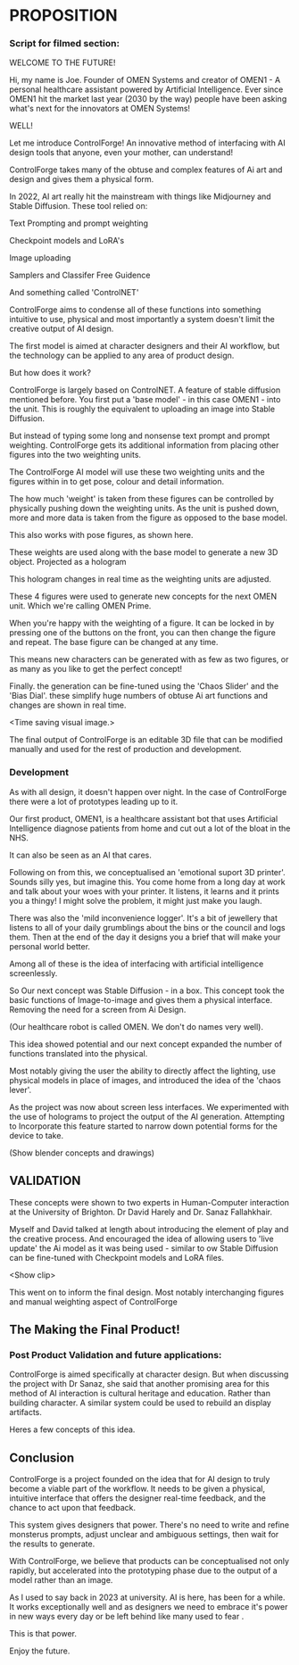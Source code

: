 # PROPOSITION

### Script for filmed section:

WELCOME TO THE FUTURE!

Hi, my name is Joe. Founder of OMEN Systems and creator of OMEN1 - A personal healthcare assistant powered by Artificial Intelligence. Ever since OMEN1 hit the market last year (2030 by the way) people have been asking what's next for the innovators at OMEN Systems!&#x20;

WELL!&#x20;

Let me introduce ControlForge! An innovative method of interfacing with AI design tools that anyone, even your mother, can understand!&#x20;

ControlForge takes many of the obtuse and complex features of Ai art and design and gives them a  physical form.&#x20;

In 2022, AI art really hit the mainstream with things like Midjourney and Stable Diffusion. These tool relied on:

Text Prompting and prompt weighting

Checkpoint models and LoRA's

Image uploading

Samplers and Classifer Free Guidence

And something called 'ControlNET'&#x20;

ControlForge aims to condense all of these functions into something intuitive to use, physical and most importantly a system doesn't limit the creative output of AI design.

The first model is aimed at character designers and their AI workflow, but the technology can be applied to any area of product design.&#x20;

But how does it work?&#x20;

ControlForge is largely based on ControlNET. A feature of stable diffusion mentioned before. You first put a 'base model' - in this case OMEN1 - into the unit. This is roughly the equivalent to uploading an image into Stable Diffusion.&#x20;

But instead of typing some long and nonsense text prompt and prompt weighting. ControlForge gets its additional information from placing other figures into the two weighting units.&#x20;

The ControlForge AI model will use these two weighting units and the figures within in to get pose, colour and detail information.&#x20;

The how much 'weight' is taken from these figures can be controlled by physically pushing down the weighting units. As the unit is pushed down, more and more data is taken from the figure as opposed to the base model.

This also works with pose figures, as shown here.&#x20;

These weights are used along with the base model to generate a new 3D object. Projected as a hologram&#x20;

This hologram changes in real time as the weighting units are adjusted.

&#x20;These 4 figures were used to generate new concepts for the next OMEN unit. Which we're calling OMEN Prime.&#x20;

When you're happy with the weighting of a figure. It can be locked in by pressing one of the buttons on the front,  you can then change the figure and repeat. The base figure can be changed at any time.&#x20;

This means new characters can be generated with as few as two figures, or as many as you like to get the perfect concept!

Finally. the generation can be fine-tuned using the 'Chaos Slider' and the 'Bias Dial'. these simplify huge numbers of obtuse Ai art functions and changes are shown in real time.&#x20;

\<Time saving visual image.>

The final output of ControlForge is an editable 3D file that can be modified manually and used for the rest of production and development.  &#x20;

### Development

As with all design, it doesn't happen over night. In the case of ControlForge there were a lot of prototypes leading up to it.&#x20;

Our first product, OMEN1, is a healthcare assistant bot that uses Artificial Intelligence diagnose patients from home and cut out a lot of the bloat in the NHS.&#x20;

It can also be seen as an AI that cares.&#x20;

Following on from this, we conceptualised an 'emotional suport 3D printer'. Sounds silly yes, but imagine this. You come home from a long day at work and talk about your woes with your printer. It listens, it learns and it prints you a thingy! I might solve the problem, it might just make you laugh.&#x20;

There was also the 'mild inconvenience logger'. It's a bit of jewellery that listens to all of your daily grumblings about the bins or the council and logs them. Then at the end of the day it designs you a brief that will make your personal world better.&#x20;

Among all of these is the idea of interfacing with artificial intelligence screenlessly.

So Our next concept was Stable Diffusion - in a box. This concept took the basic functions of Image-to-image and gives them a physical interface. Removing the need for a screen from Ai Design.

(Our healthcare robot is called OMEN. We don't do names very well).&#x20;

This idea showed potential and our next concept expanded the number of functions translated into the physical.

&#x20;Most notably giving the user the ability to directly affect the lighting, use physical models in place of images, and introduced the idea of the 'chaos lever'.

As the project was now about screen less interfaces. We experimented with the use of holograms to project the output of the AI generation. Attempting to Incorporate this feature started to narrow down potential forms for the device to take.&#x20;

(Show blender concepts and drawings)&#x20;

## VALIDATION

These concepts were shown to two experts in Human-Computer interaction at the University of Brighton. Dr David Harely and Dr. Sanaz Fallahkhair.

Myself and David talked at length about introducing the element of play and the creative process. And encouraged the idea of allowing users to 'live update' the Ai model as it was being used - similar to ow Stable Diffusion can be fine-tuned with Checkpoint models and LoRA files.&#x20;

\<Show clip>

This went on to inform the final design. Most notably interchanging figures and manual weighting aspect of ControlForge&#x20;



## The Making the Final Product!&#x20;





### Post Product Validation and future applications:

ControlForge is aimed specifically at character design. But when discussing the project with Dr Sanaz, she said that another promising area for this method of AI interaction is cultural heritage and education. Rather than building character. A similar system could be used to rebuild an display artifacts.&#x20;

Heres a few concepts of this idea.&#x20;

## Conclusion

ControlForge is a project founded on the idea that for AI design to truly become a viable part of the workflow. It needs to be given a physical, intuitive interface that offers the designer real-time feedback, and the chance to act upon that feedback.&#x20;

This system gives designers that power. There's no need to write and refine monsterus prompts, adjust unclear and ambiguous settings, then wait for the results to generate.&#x20;

With ControlForge, we believe that products can be conceptualised not only rapidly, but accelerated into the prototyping phase due to the output of a model rather than an image.

As I used to say back in 2023 at university. AI is here, has been for a while. It works exceptionally well and as designers we need to embrace it's power in new ways every day or be left behind like many used to fear  .&#x20;

This is that power.&#x20;

Enjoy the future. &#x20;



